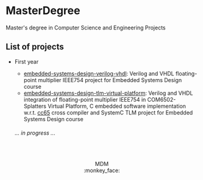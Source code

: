 # MasterDegree
Master's degree in Computer Science and Engineering Projects

## List of projects
- First year
    - [embedded-systems-design-verilog-vhdl](./embedded-systems-design-verilog-vhdl): Verilog and VHDL floating-point multiplier IEEE754 project for Embedded Systems Design course
    - [embedded-systems-design-tlm-virtual-platform](./embedded-systems-design-verilog-vhdl): Verilog and VHDL integration of floating-point multiplier IEEE754 in COM6502-Splatters Virtual Platform, C embedded software implementation w.r.t. [cc65](https://cc65.github.io/index.html) cross compiler and SystemC TLM project for Embedded Systems Design course

    ###### _... in progress ..._


<br>
<p align="center"> MDM <br> :monkey_face:</p>
